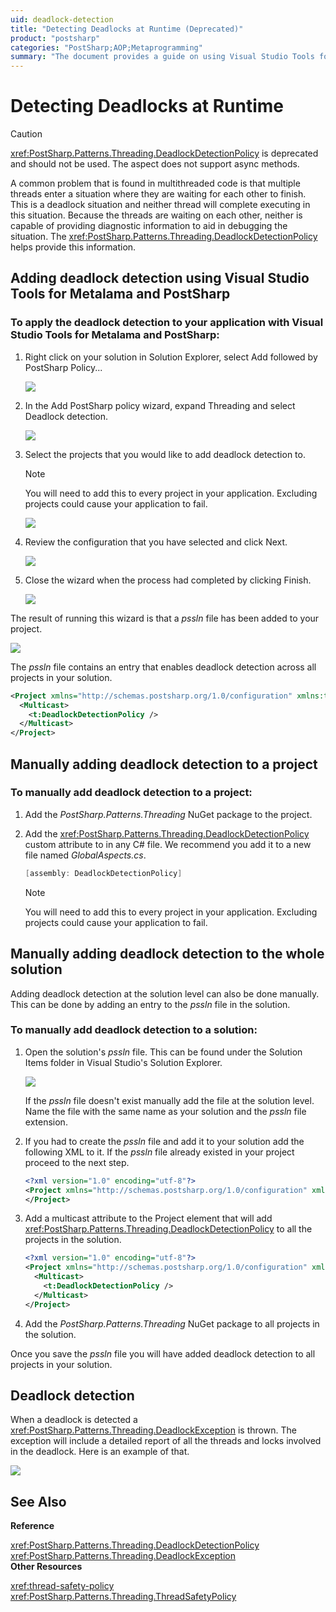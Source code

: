 ```yaml
---
uid: deadlock-detection
title: "Detecting Deadlocks at Runtime (Deprecated)"
product: "postsharp"
categories: "PostSharp;AOP;Metaprogramming"
summary: "The document provides a guide on using Visual Studio Tools for Metalama and PostSharp to detect deadlocks in multithreaded code at runtime, either manually or using a wizard."
---
```

# Detecting Deadlocks at Runtime

> [!CAUTION]
> <xref:PostSharp.Patterns.Threading.DeadlockDetectionPolicy> is deprecated and should not be used. The aspect does not support async methods.

A common problem that is found in multithreaded code is that multiple threads enter a situation where they are waiting for each other to finish. This is a deadlock situation and neither thread will complete executing in this situation. Because the threads are waiting on each other, neither is capable of providing diagnostic information to aid in debugging the situation. The <xref:PostSharp.Patterns.Threading.DeadlockDetectionPolicy> helps provide this information. 


## Adding deadlock detection using Visual Studio Tools for Metalama and PostSharp


### To apply the deadlock detection to your application with Visual Studio Tools for Metalama and PostSharp:

1. Right click on your solution in Solution Explorer, select Add followed by PostSharp Policy...

    ![](deadlockdetection2.png)


2. In the Add PostSharp policy wizard, expand Threading and select Deadlock detection.

    ![](deadlockdetection3.png)


3. Select the projects that you would like to add deadlock detection to.

    > [!NOTE]
    > You will need to add this to every project in your application. Excluding projects could cause your application to fail.

    ![](deadlockdetection4.png)


4. Review the configuration that you have selected and click Next.

    ![](deadlockdetection5.png)


5. Close the wizard when the process had completed by clicking Finish.

    ![](deadlockdetection6.png)


The result of running this wizard is that a *pssln* file has been added to your project. 

![](deadlockdetection7.png)

The *pssln* file contains an entry that enables deadlock detection across all projects in your solution. 

```xml
<Project xmlns="http://schemas.postsharp.org/1.0/configuration" xmlns:t="clr-namespace:PostSharp.Patterns.Threading;assembly:PostSharp.Patterns.Threading">
  <Multicast>
    <t:DeadlockDetectionPolicy />
  </Multicast>
</Project>
```


## Manually adding deadlock detection to a project


### To manually add deadlock detection to a project:

1. Add the *PostSharp.Patterns.Threading* NuGet package to the project. 


2. Add the <xref:PostSharp.Patterns.Threading.DeadlockDetectionPolicy> custom attribute to in any C# file. We recommend you add it to a new file named *GlobalAspects.cs*. 

    ```csharp
    [assembly: DeadlockDetectionPolicy]
    ```

    > [!NOTE]
    > You will need to add this to every project in your application. Excluding projects could cause your application to fail.



## Manually adding deadlock detection to the whole solution

Adding deadlock detection at the solution level can also be done manually. This can be done by adding an entry to the *pssln* file in the solution. 


### To manually add deadlock detection to a solution:

1. Open the solution's *pssln* file. This can be found under the Solution Items folder in Visual Studio's Solution Explorer. 

    ![](deadlockdetection7.png)

    If the *pssln* file doesn't exist manually add the file at the solution level. Name the file with the same name as your solution and the *pssln* file extension. 


2. If you had to create the *pssln* file and add it to your solution add the following XML to it. If the *pssln* file already existed in your project proceed to the next step. 

    ```xml
    <?xml version="1.0" encoding="utf-8"?>
    <Project xmlns="http://schemas.postsharp.org/1.0/configuration" xmlns:t="clr-namespace:PostSharp.Patterns.Threading;assembly:PostSharp.Patterns.Threading">
    </Project>
    ```


3. Add a multicast attribute to the Project element that will add <xref:PostSharp.Patterns.Threading.DeadlockDetectionPolicy> to all the projects in the solution. 

    ```xml
    <?xml version="1.0" encoding="utf-8"?>
    <Project xmlns="http://schemas.postsharp.org/1.0/configuration" xmlns:t="clr-namespace:PostSharp.Patterns.Threading;assembly:PostSharp.Patterns.Threading">
      <Multicast>
        <t:DeadlockDetectionPolicy />
      </Multicast>
    </Project>
    ```


4. Add the *PostSharp.Patterns.Threading* NuGet package to all projects in the solution. 


Once you save the *pssln* file you will have added deadlock detection to all projects in your solution. 


## Deadlock detection

When a deadlock is detected a <xref:PostSharp.Patterns.Threading.DeadlockException> is thrown. The exception will include a detailed report of all the threads and locks involved in the deadlock. Here is an example of that. 

![](deadlockdetection1.PNG)

## See Also

**Reference**

<xref:PostSharp.Patterns.Threading.DeadlockDetectionPolicy>
<br><xref:PostSharp.Patterns.Threading.DeadlockException>
<br>**Other Resources**

<xref:thread-safety-policy>
<br><xref:PostSharp.Patterns.Threading.ThreadSafetyPolicy>
<br>
